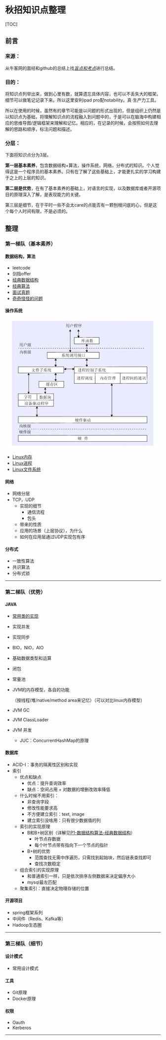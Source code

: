 # 秋招知识点整理
[TOC]
## 前言

### 来源：

从牛客网的面经和github的总结上找<u>*盲点和考点*</u>进行总结。

### 目的：

将知识点列举出来，做到心里有数，就算遗忘具体内容，也可以不丢失大的框架。细节可以做笔记记录下来。所以这里安利ipad pro配notability。真·生产力工具。

所以在使用的时候，虽然有的章节可能是以问题的形式出现的，但是组织上仍然是以知识点为基础，将理解知识点的流程融入到问题中的，于是可以在脑海中构建相应的思维导图/逻辑框架来理解和记忆。相应的，在记录的时候，会按照如何去理解的思路和顺序，标注问题和描述。

### 分层：

下面将知识点分为3层。

**第一层基本素养**，包含数据结构+算法，操作系统，网络，分布式的知识。个人觉得这是一个程序员的基本素养。只有在了解了这些基础上，才能更扎实的学习构建于之上的上层的知识。

**第二层是优势**，在有了基本素养的基础上，对语言的实现，以及数据库或者开源项目的原理深入了解，是表现能力的关键。

第三层是细节，在于平时一些不会太care的点能否有一颗刨根问底的心，但是这个每个人时间有限，不是必须的。



## 整理

### 第一梯队（基本素养）

#### 数据结构，算法

- leetcode 
- 剑指offer
- [经典数据结构](notes/algorithm/经典数据结构.md)
- [经典算法](notes/algorithm/classic-algo.md)
- [面试真题](notes/algorithm/面试经典.md)
- [奇奇怪怪的问题](notes/algorithm/奇奇怪怪的问题.md)

#### 操作系统

![0_1291965816Su3B](images/os-overview.gif)

- [Linux内存](notes/os/Linux内存.md)
- [Linux进程](notes/os/Linux进程.md)
- [Linux文件系统](notes/os/Linux文件系统.md)

#### 网络

- 网络分层
- TCP，UDP
  - 实现的细节
    - 通信流程
    - 包头
  - 带来的性质
  - 应用的场景（上层协议），为什么
  - 如何在应用层通过UDP实现包有序

#### 分布式

- 一致性算法
- 共识算法
- 分布式锁

---

### 第二梯队（优势）

#### JAVA

- [常用类的实现](notes/java/常用类的实现.md)

- 实现并发

- 实现同步

- BIO，NIO，AIO

- 基础数据类型和运算

- 闭包

- 常量池

- JVM的内存模型，各自的功能

  （按线程/堆/native/method area来记忆）（可以对比linux内存模型）

- JVM GC

- JVM ClassLoader

- JVM 并发

  - JUC：ConcurrentHashMap的原理

#### 数据库
- ACID-I：事务的隔离性区别和实现
- 索引
  - 优点和缺点
    - 优点：提升查询效率
    - 缺点：空间占用 + 对数据的增删改效率降低
  - 什么时候不用索引：
    - 非查询字段
    - 修改性能要求高
    - 不方便建立索引：text, image
    - 建立索引没啥用：只有很少数据值的列
  - 索引的实现原理
    - B和B+树区别（详解见[P1-数据结构算法-经典数据结构](notes/algorithm/经典数据结构.md)）
      - 叶节点存数据
      - 每个叶节点带有指向下一个节点的指针
    - B+树的优势
      - 范围查找无需中序遍历，只需找到起始块，然后链表查找即可
      - 查找次数稳定
  - 组合索引的实现原理
    - 和普通索引一样，只是依次排序左侧数据来决定偏序大小
    - mysql最左匹配
  - 聚集索引：直接决定物理存储的位置

#### 开源项目

- spring框架系列
- 中间件（Redis、Kafka等）
- Hadoop生态圈

---

### 第三梯队（细节）

#### 设计模式

- 常用设计模式

#### 工具

- Git原理
- Docker原理 

#### 权限

- Oauth
- Kerberos



---


